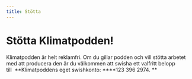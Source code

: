 ```yaml
---
title: Stötta
---
```


# Stötta Klimatpodden!

Klimatpodden är helt reklamfri. Om du gillar podden och vill stötta arbetet med att producera den är du välkommen att swisha ett valfritt belopp till&nbsp;&nbsp;**Klimatpoddens eget swishkonto: \*\***123 396 2974. \*\*
